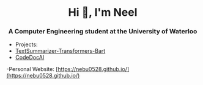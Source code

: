 
<h1 align="center">Hi 👋, I'm Neel</h1>
<h3 align="center">A Computer Engineering student at the University of Waterloo</h3>
 

- Projects:
- [TextSummarizer-Transformers-Bart](https://github.com/Nebu0528/TextSummarizer-Transformers-Bart)
- [CodeDocAI](https://github.com/Nebu0528/CodeDocAI)


-Personal Website:
[https://nebu0528.github.io/](https://nebu0528.github.io/)
<p align="left">
</p>



